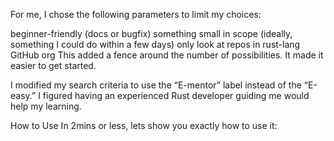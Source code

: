For me, I chose the following parameters to limit my choices:

beginner-friendly (docs or bugfix)
something small in scope (ideally, something I could do within a few days)
only look at repos in rust-lang GitHub org
This added a fence around the number of possibilities. It made it easier to get started.

I modified my search criteria to use the “E-mentor” label instead of the “E-easy.” I figured having an experienced Rust developer guiding me would help my learning.

How to Use
In 2mins or less, lets show you exactly how to use it:
